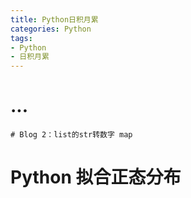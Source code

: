 ```yaml
---
title: Python日积月累
categories: Python
tags:
- Python
- 日积月累
---
```



# ...

```
# Blog 2：list的str转数字 map
```


# Python 拟合正态分布

